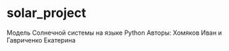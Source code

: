 # solar_project
Модель Солнечной системы на языке Python
Авторы: Хомяков Иван и Гавриченко Екатерина

